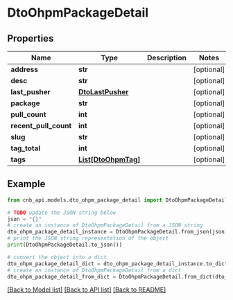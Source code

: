 # DtoOhpmPackageDetail


## Properties

Name | Type | Description | Notes
------------ | ------------- | ------------- | -------------
**address** | **str** |  | [optional] 
**desc** | **str** |  | [optional] 
**last_pusher** | [**DtoLastPusher**](DtoLastPusher.md) |  | [optional] 
**package** | **str** |  | [optional] 
**pull_count** | **int** |  | [optional] 
**recent_pull_count** | **int** |  | [optional] 
**slug** | **str** |  | [optional] 
**tag_total** | **int** |  | [optional] 
**tags** | [**List[DtoOhpmTag]**](DtoOhpmTag.md) |  | [optional] 

## Example

```python
from cnb_api.models.dto_ohpm_package_detail import DtoOhpmPackageDetail

# TODO update the JSON string below
json = "{}"
# create an instance of DtoOhpmPackageDetail from a JSON string
dto_ohpm_package_detail_instance = DtoOhpmPackageDetail.from_json(json)
# print the JSON string representation of the object
print(DtoOhpmPackageDetail.to_json())

# convert the object into a dict
dto_ohpm_package_detail_dict = dto_ohpm_package_detail_instance.to_dict()
# create an instance of DtoOhpmPackageDetail from a dict
dto_ohpm_package_detail_from_dict = DtoOhpmPackageDetail.from_dict(dto_ohpm_package_detail_dict)
```
[[Back to Model list]](../README.md#documentation-for-models) [[Back to API list]](../README.md#documentation-for-api-endpoints) [[Back to README]](../README.md)


